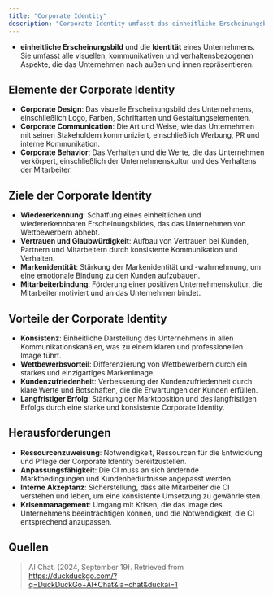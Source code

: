 ```yaml
---
title: "Corporate Identity"
description: "Corporate Identity umfasst das einheitliche Erscheinungsbild und die Identität eines Unternehmens, einschließlich Design, Kommunikation und Verhalten. Ziele sind Wiedererkennung und Vertrauensaufbau. Elemente sind Corporate Design, Communication und Behavior. Vorteile sind Konsistenz und Wettbewerbsvorteil."
---
```


- **einheitliche Erscheinungsbild** und die **Identität** eines Unternehmens. Sie umfasst alle visuellen, kommunikativen und verhaltensbezogenen Aspekte, die das Unternehmen nach außen und innen repräsentieren.

## Elemente der Corporate Identity
- **Corporate Design**: Das visuelle Erscheinungsbild des Unternehmens, einschließlich Logo, Farben, Schriftarten und Gestaltungselementen.
- **Corporate Communication**: Die Art und Weise, wie das Unternehmen mit seinen Stakeholdern kommuniziert, einschließlich Werbung, PR und interne Kommunikation.
- **Corporate Behavior**: Das Verhalten und die Werte, die das Unternehmen verkörpert, einschließlich der Unternehmenskultur und des Verhaltens der Mitarbeiter.

## Ziele der Corporate Identity
- **Wiedererkennung**: Schaffung eines einheitlichen und wiedererkennbaren Erscheinungsbildes, das das Unternehmen von Wettbewerbern abhebt.
- **Vertrauen und Glaubwürdigkeit**: Aufbau von Vertrauen bei Kunden, Partnern und Mitarbeitern durch konsistente Kommunikation und Verhalten.
- **Markenidentität**: Stärkung der Markenidentität und -wahrnehmung, um eine emotionale Bindung zu den Kunden aufzubauen.
- **Mitarbeiterbindung**: Förderung einer positiven Unternehmenskultur, die Mitarbeiter motiviert und an das Unternehmen bindet.

## Vorteile der Corporate Identity
- **Konsistenz**: Einheitliche Darstellung des Unternehmens in allen Kommunikationskanälen, was zu einem klaren und professionellen Image führt.
- **Wettbewerbsvorteil**: Differenzierung von Wettbewerbern durch ein starkes und einzigartiges Markenimage.
- **Kundenzufriedenheit**: Verbesserung der Kundenzufriedenheit durch klare Werte und Botschaften, die die Erwartungen der Kunden erfüllen.
- **Langfristiger Erfolg**: Stärkung der Marktposition und des langfristigen Erfolgs durch eine starke und konsistente Corporate Identity.

## Herausforderungen
- **Ressourcenzuweisung**: Notwendigkeit, Ressourcen für die Entwicklung und Pflege der Corporate Identity bereitzustellen.
- **Anpassungsfähigkeit**: Die CI muss an sich ändernde Marktbedingungen und Kundenbedürfnisse angepasst werden.
- **Interne Akzeptanz**: Sicherstellung, dass alle Mitarbeiter die CI verstehen und leben, um eine konsistente Umsetzung zu gewährleisten.
- **Krisenmanagement**: Umgang mit Krisen, die das Image des Unternehmens beeinträchtigen können, und die Notwendigkeit, die CI entsprechend anzupassen.

## Quellen
> AI Chat. (2024, September 19). Retrieved from https://duckduckgo.com/?q=DuckDuckGo+AI+Chat&ia=chat&duckai=1
